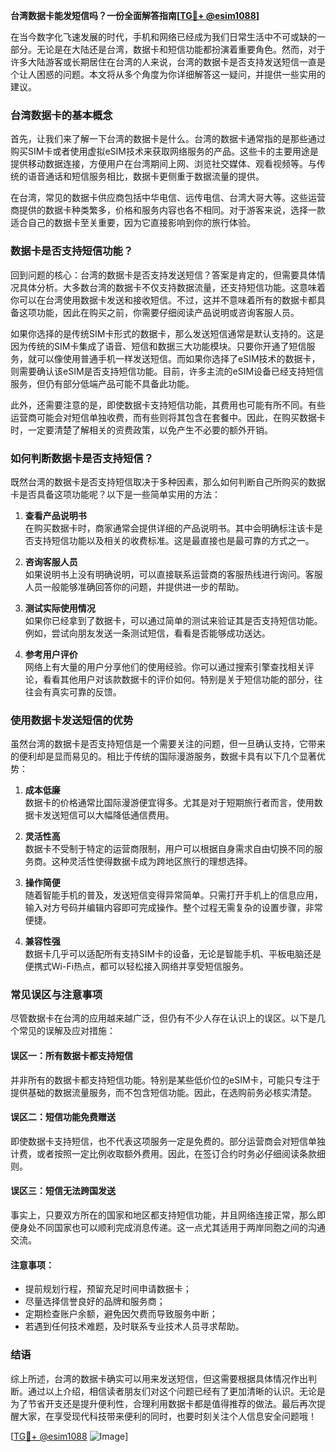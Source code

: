 **台湾数据卡能发短信吗？一份全面解答指南[[TG💪+ @esim1088](https://t.me/s/esim1088)]**

在当今数字化飞速发展的时代，手机和网络已经成为我们日常生活中不可或缺的一部分。无论是在大陆还是台湾，数据卡和短信功能都扮演着重要角色。然而，对于许多大陆游客或长期居住在台湾的人来说，台湾的数据卡是否支持发送短信一直是个让人困惑的问题。本文将从多个角度为你详细解答这一疑问，并提供一些实用的建议。

### 台湾数据卡的基本概念

首先，让我们来了解一下台湾的数据卡是什么。台湾的数据卡通常指的是那些通过购买SIM卡或者使用虚拟eSIM技术来获取网络服务的产品。这些卡的主要用途是提供移动数据连接，方便用户在台湾期间上网、浏览社交媒体、观看视频等。与传统的语音通话和短信服务相比，数据卡更侧重于数据流量的提供。

在台湾，常见的数据卡供应商包括中华电信、远传电信、台湾大哥大等。这些运营商提供的数据卡种类繁多，价格和服务内容也各不相同。对于游客来说，选择一款适合自己的数据卡至关重要，因为它直接影响到你的旅行体验。

### 数据卡是否支持短信功能？

回到问题的核心：台湾的数据卡是否支持发送短信？答案是肯定的，但需要具体情况具体分析。大多数台湾的数据卡不仅支持数据流量，还支持短信功能。这意味着你可以在台湾使用数据卡发送和接收短信。不过，这并不意味着所有的数据卡都具备这项功能，因此在购买之前，你需要仔细阅读产品说明或咨询客服人员。

如果你选择的是传统SIM卡形式的数据卡，那么发送短信通常是默认支持的。这是因为传统的SIM卡集成了语音、短信和数据三大功能模块。只要你开通了短信服务，就可以像使用普通手机一样发送短信。而如果你选择了eSIM技术的数据卡，则需要确认该eSIM是否支持短信功能。目前，许多主流的eSIM设备已经支持短信服务，但仍有部分低端产品可能不具备此功能。

此外，还需要注意的是，即使数据卡支持短信功能，其费用也可能有所不同。有些运营商可能会对短信单独收费，而有些则将其包含在套餐中。因此，在购买数据卡时，一定要清楚了解相关的资费政策，以免产生不必要的额外开销。

### 如何判断数据卡是否支持短信？

既然台湾的数据卡是否支持短信取决于多种因素，那么如何判断自己所购买的数据卡是否具备这项功能呢？以下是一些简单实用的方法：

1. **查看产品说明书**  
   在购买数据卡时，商家通常会提供详细的产品说明书。其中会明确标注该卡是否支持短信功能以及相关的收费标准。这是最直接也是最可靠的方式之一。

2. **咨询客服人员**  
   如果说明书上没有明确说明，可以直接联系运营商的客服热线进行询问。客服人员一般能够准确回答你的问题，并提供进一步的帮助。

3. **测试实际使用情况**  
   如果你已经拿到了数据卡，可以通过简单的测试来验证其是否支持短信功能。例如，尝试向朋友发送一条测试短信，看看是否能够成功送达。

4. **参考用户评价**  
   网络上有大量的用户分享他们的使用经验。你可以通过搜索引擎查找相关评论，看看其他用户对该款数据卡的评价如何。特别是关于短信功能的部分，往往会有真实可靠的反馈。

### 使用数据卡发送短信的优势

虽然台湾的数据卡是否支持短信是一个需要关注的问题，但一旦确认支持，它带来的便利却是显而易见的。相比于传统的国际漫游服务，数据卡具有以下几个显著优势：

1. **成本低廉**  
   数据卡的价格通常比国际漫游便宜得多。尤其是对于短期旅行者而言，使用数据卡发送短信可以大幅降低通信费用。

2. **灵活性高**  
   数据卡不受制于特定的运营商限制，用户可以根据自身需求自由切换不同的服务商。这种灵活性使得数据卡成为跨地区旅行的理想选择。

3. **操作简便**  
   随着智能手机的普及，发送短信变得异常简单。只需打开手机上的信息应用，输入对方号码并编辑内容即可完成操作。整个过程无需复杂的设置步骤，非常便捷。

4. **兼容性强**  
   数据卡几乎可以适配所有支持SIM卡的设备，无论是智能手机、平板电脑还是便携式Wi-Fi热点，都可以轻松接入网络并享受短信服务。

### 常见误区与注意事项

尽管数据卡在台湾的应用越来越广泛，但仍有不少人存在认识上的误区。以下是几个常见的误解及应对措施：

#### 误区一：所有数据卡都支持短信
并非所有的数据卡都支持短信功能。特别是某些低价位的eSIM卡，可能只专注于提供基础的数据流量服务，而不包含短信功能。因此，在选购前务必核实清楚。

#### 误区二：短信功能免费赠送
即使数据卡支持短信，也不代表这项服务一定是免费的。部分运营商会对短信单独计费，或者按照一定比例收取额外费用。因此，在签订合约时务必仔细阅读条款细则。

#### 误区三：短信无法跨国发送
事实上，只要双方所在的国家和地区都支持短信功能，并且网络连接正常，那么即便身处不同国家也可以顺利完成消息传递。这一点尤其适用于两岸同胞之间的沟通交流。

#### 注意事项：
- 提前规划行程，预留充足时间申请数据卡；
- 尽量选择信誉良好的品牌和服务商；
- 定期检查账户余额，避免因欠费而导致服务中断；
- 若遇到任何技术难题，及时联系专业技术人员寻求帮助。

### 结语

综上所述，台湾的数据卡确实可以用来发送短信，但这需要根据具体情况作出判断。通过以上介绍，相信读者朋友们对这个问题已经有了更加清晰的认识。无论是为了节省开支还是提升便利性，合理利用数据卡都是值得推荐的做法。最后再次提醒大家，在享受现代科技带来便利的同时，也要时刻关注个人信息安全问题哦！

[[TG💪+ @esim1088](https://t.me/s/esim1088) ![Image](https://i.postimg.cc/4NQfJmqS/Snipaste-2025-05-13-00-14-12.png)]